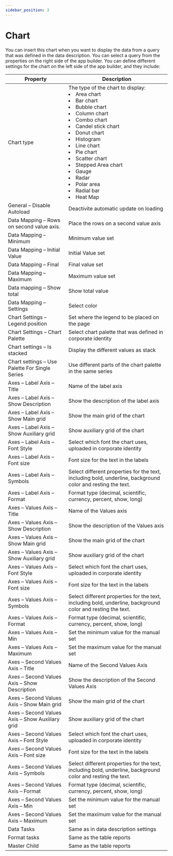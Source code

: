 ```yaml
---
sidebar_position: 3
---
```


# Chart

You can insert this chart when you want to display the data from a query that was defined in the data description. You can select a query from the properties on the right side of the app builder. You can define different settings for the chart on the left side of the app builder, and they include:

| Property | Description |
| --- | --- |
| Chart type | The type of the chart to display:  <li>Area chart </li> <li>Bar chart </li> <li>Bubble chart </li> <li>Column chart </li> <li>Combo chart </li> <li>Candel stick chart </li> <li>Donut chart </li> <li>Histogram </li> <li>Line chart </li> <li>Pie chart </li> <li>Scatter chart </li><li>Stepped Area chart </li> <li>Gauge</li>  <li>Radar</li> <li>Polar area</li> <li>Radial bar</li> <li>Heat Map</li> | 
| General – Disable Autoload | Deactivite automatic update on loading |
| Data Mapping – Rows on second value axis. | Place the rows on a second value axis |
| Data Mapping – Minimum | Minimum value set |
| Data Mapping – Initial Value | Initial Value set |
| Data Mapping – Final | Final value set |
| Data Mapping – Maximum | Maximum value set |
| Data mapping – Show total | Show total value |
| Data Mapping – Settings | Select color |
| Chart Settings – Legend position | Set where the legend to be placed on the page |
| Chart Settings – Chart Palette | Select chart palette that was defined in corporate identity |
| Chart settings – Is stacked | Display the different values as stack |
| Chart settings – Use Palette For Single Series | Use different parts of the chart palette in the same series |
| Axes – Label Axis – Title | Name of the label axis |
| Axes – Label Axis – Show Description | Show the description of the label axis |
| Axes – Label Axis – Show Main grid | Show the main grid of the chart |
| Axes – Label Axis – Show Auxiliary grid | Show auxiliary grid of the chart |
| Axes – Label Axis – Font Style | Select which font the chart uses, uploaded in corporate identity |
| Axes – Label Axis – Font size | Font size for the text in the labels |
| Axes – Label Axis – Symbols | Select different properties for the text, including bold, underline, background color and resting the text. |
| Axes – Label Axis – Format | Format type (decimal, scientific, currency, percent, show, long) |
| Axes – Values Axis – Title | Name of the Values axis |
| Axes – Values Axis – Show Description | Show the description of the Values axis |
| Axes – Values Axis – Show Main grid | Show the main grid of the chart |
| Axes – Values Axis – Show Auxiliary grid | Show auxiliary grid of the chart |
| Axes – Values Axis – Font Style | Select which font the chart uses, uploaded in corporate identity |
| Axes – Values Axis – Font size | Font size for the text in the labels |
| Axes – Values Axis – Symbols | Select different properties for the text, including bold, underline, background color and resting the text. |
| Axes – Values Axis – Format | Format type (decimal, scientific, currency, percent, show, long) |
| Axes – Values Axis – Min | Set the minimum value for the manual set |
| Axes – Values Axis – Maximum | Set the maximum value for the manual set |
| Axes – Second Values Axis – Title | Name of the Second Values Axis |
| Axes – Second Values Axis – Show Description | Show the description of the Second Values Axis |
| Axes – Second Values Axis – Show Main grid | Show the main grid of the chart |
| Axes – Second Values Axis – Show Auxiliary grid | Show auxiliary grid of the chart |
| Axes – Second Values Axis – Font Style | Select which font the chart uses, uploaded in corporate identity |
| Axes – Second Values Axis – Font size | Font size for the text in the labels |
| Axes – Second Values Axis – Symbols | Select different properties for the text, including bold, underline, background color and resting the text. |
| Axes – Second Values Axis – Format | Format type (decimal, scientific, currency, percent, show, long) |
| Axes – Second Values Axis – Min | Set the minimum value for the manual set |
| Axes – Second Values Axis – Maximum | Set the maximum value for the manual set |
| Data Tasks | Same as in data description settings |
| Format tasks | Same as the table reports |
| Master Child | Same as the table reports |
